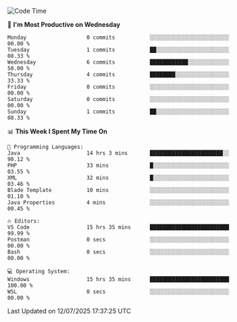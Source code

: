 <!--START_SECTION:waka-->
![Code Time](http://img.shields.io/badge/Code%20Time-5%2C296%20hrs%2051%20mins-blue)

📅 **I'm Most Productive on Wednesday** 

```text
Monday                   0 commits           ░░░░░░░░░░░░░░░░░░░░░░░░░   00.00 % 
Tuesday                  1 commits           ██░░░░░░░░░░░░░░░░░░░░░░░   08.33 % 
Wednesday                6 commits           ████████████░░░░░░░░░░░░░   50.00 % 
Thursday                 4 commits           ████████░░░░░░░░░░░░░░░░░   33.33 % 
Friday                   0 commits           ░░░░░░░░░░░░░░░░░░░░░░░░░   00.00 % 
Saturday                 0 commits           ░░░░░░░░░░░░░░░░░░░░░░░░░   00.00 % 
Sunday                   1 commits           ██░░░░░░░░░░░░░░░░░░░░░░░   08.33 % 
```


📊 **This Week I Spent My Time On** 

```text
💬 Programming Languages: 
Java                     14 hrs 3 mins       ███████████████████████░░   90.12 % 
PHP                      33 mins             █░░░░░░░░░░░░░░░░░░░░░░░░   03.55 % 
XML                      32 mins             █░░░░░░░░░░░░░░░░░░░░░░░░   03.46 % 
Blade Template           10 mins             ░░░░░░░░░░░░░░░░░░░░░░░░░   01.10 % 
Java Properties          4 mins              ░░░░░░░░░░░░░░░░░░░░░░░░░   00.45 % 

🔥 Editors: 
VS Code                  15 hrs 35 mins      █████████████████████████   99.99 % 
Postman                  0 secs              ░░░░░░░░░░░░░░░░░░░░░░░░░   00.00 % 
Bash                     0 secs              ░░░░░░░░░░░░░░░░░░░░░░░░░   00.00 % 

💻 Operating System: 
Windows                  15 hrs 35 mins      █████████████████████████   100.00 % 
WSL                      0 secs              ░░░░░░░░░░░░░░░░░░░░░░░░░   00.00 % 
```


 Last Updated on 12/07/2025 17:37:25 UTC
<!--END_SECTION:waka-->
